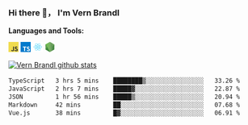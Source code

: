### Hi there 👋， I'm Vern Brandl

<!--
**tkvern/tkvern** is a ✨ _special_ ✨ repository because its `README.md` (this file) appears on your GitHub profile.

Here are some ideas to get you started:

- 🔭 I’m currently working on ...
- 🌱 I’m currently learning ...
- 👯 I’m looking to collaborate on ...
- 🤔 I’m looking for help with ...
- 💬 Ask me about ...
- 📫 How to reach me: ...
- 😄 Pronouns: ...
- ⚡ Fun fact: ...
-->

**Languages and Tools:**  

<code><img height="20" src="https://raw.githubusercontent.com/github/explore/80688e429a7d4ef2fca1e82350fe8e3517d3494d/topics/javascript/javascript.png"></code>
<code><img height="20" src="https://raw.githubusercontent.com/github/explore/80688e429a7d4ef2fca1e82350fe8e3517d3494d/topics/typescript/typescript.png"></code>
<code><img height="20" src="https://raw.githubusercontent.com/github/explore/80688e429a7d4ef2fca1e82350fe8e3517d3494d/topics/react/react.png"></code>
<code><img height="20" src="https://raw.githubusercontent.com/github/explore/80688e429a7d4ef2fca1e82350fe8e3517d3494d/topics/nodejs/nodejs.png"></code>


[![Vern Brandl github stats](https://github-readme-stats.vercel.app/api?username=tkvern&show_icons=true)](https://github.com/anuraghazra/github-readme-stats)

<!--START_SECTION:waka-->
```text
TypeScript   3 hrs 5 mins    ████████▒░░░░░░░░░░░░░░░░   33.26 % 
JavaScript   2 hrs 7 mins    █████▓░░░░░░░░░░░░░░░░░░░   22.87 % 
JSON         1 hr 56 mins    █████▒░░░░░░░░░░░░░░░░░░░   20.94 % 
Markdown     42 mins         ██░░░░░░░░░░░░░░░░░░░░░░░   07.68 % 
Vue.js       38 mins         █▓░░░░░░░░░░░░░░░░░░░░░░░   06.91 % 
```
<!--END_SECTION:waka-->
